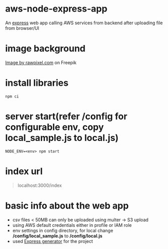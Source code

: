 # aws-node-express-app

An [express](https://expressjs.com/) web app calling AWS services from backend after uploading file from browser/UI

# image background

<a href="https://www.freepik.com/free-vector/blue-curve-background_16282280.htm#fromView=image_search_similar&page=1&position=22&uuid=b7ed21cd-8b9b-4f13-ad5a-497a79bd1f85">Image by rawpixel.com</a> on Freepik

# install libraries

```
npm ci
```

# server start(refer /config for configurable env, copy local_sample.js to local.js)

```
NODE_ENV=<env> npm start
```

# index url

> localhost:3000/index

# basic info about the web app

- csv files < 50MB can only be uploaded using multer -> S3 upload
- using AWS default credentials either in profile or IAM role
- env settings in config directory, for local change **/config/local_sample.js** to **/config/local.js**
- used [Express generator](https://expressjs.com/en/starter/generator.html) for the project
